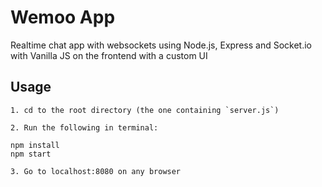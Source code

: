 # Wemoo App
Realtime chat app with websockets using Node.js, Express and Socket.io with Vanilla JS on the frontend with a custom UI

## Usage
```
1. cd to the root directory (the one containing `server.js`)

2. Run the following in terminal:

npm install
npm start

3. Go to localhost:8080 on any browser
```

